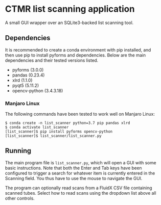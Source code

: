 # CTMR list scanning application
A small GUI wrapper over an SQLite3-backed list scanning tool.

## Dependencies
It is recommended to create a conda environment with pip installed,
and then use pip to install pyforms and dependencies. Below are the main
dependencies and their tested versions listed.

- pyforms (3.0.0)
- pandas (0.23.4)
- xlrd (1.1.0)
- pyqt5 (5.11.2)
- opencv-python (3.4.3.18)

### Manjaro Linux
The following commands have been tested to work well on Manjaro Linux:
```
$ conda create -n list_scanner python=3.7 pip pandas xlrd
$ conda activate list_scanner
[list_scanner]$ pip install pyforms opencv-python
[list_scanner]$ list_scanner/list_scanner.py
```

## Running
The main program file is `list_scanner.py`, which will open a GUI with some basic
instructions.  Note that both the Enter and Tab keys have been configured to
trigger a search for whatever item is currently entered in the Scanning field.
You thus have to use the mouse to navigate the GUI.

The program can optionally read scans from a FluidX CSV file containing scanned
tubes. Select how to read scans using the dropdown list above all other controls.
